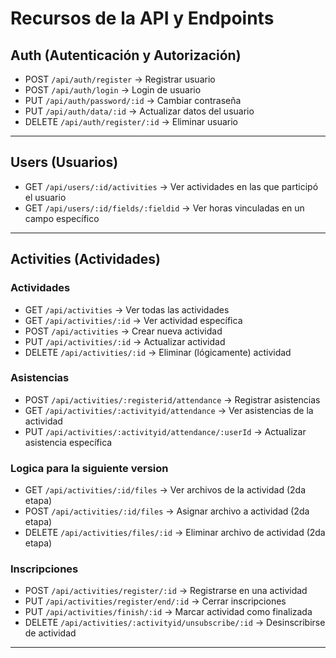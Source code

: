 # Recursos de la API y Endpoints

##  Auth (Autenticación y Autorización)

- POST   `/api/auth/register`             → Registrar usuario  
- POST   `/api/auth/login`                → Login de usuario  
- PUT    `/api/auth/password/:id`         → Cambiar contraseña  
- PUT    `/api/auth/data/:id`             → Actualizar datos del usuario  
- DELETE `/api/auth/register/:id`         → Eliminar usuario  

---

##  Users (Usuarios)

- GET    `/api/users/:id/activities`                        → Ver actividades en las que participó el usuario  
- GET    `/api/users/:id/fields/:fieldid`                  → Ver horas vinculadas en un campo específico   

---

##  Activities (Actividades)

### Actividades 

- GET    `/api/activities`                         → Ver todas las actividades  
- GET    `/api/activities/:id`                     → Ver actividad específica  
- POST   `/api/activities`                         → Crear nueva actividad  
- PUT    `/api/activities/:id`                     → Actualizar actividad  
- DELETE `/api/activities/:id`                     → Eliminar (lógicamente) actividad  

### Asistencias
- POST   `/api/activities/:registerid/attendance`           → Registrar asistencias
- GET    `/api/activities/:activityid/attendance`           → Ver asistencias de la actividad  
- PUT    `/api/activities/:activityid/attendance/:userId`   → Actualizar asistencia específica

### Logica para la siguiente version 
- GET    `/api/activities/:id/files`               → Ver archivos de la actividad (2da etapa)  
- POST   `/api/activities/:id/files`               → Asignar archivo a actividad (2da etapa)  
- DELETE `/api/activities/files/:id`               → Eliminar archivo de actividad (2da etapa)  

### Inscripciones
- POST   `/api/activities/register/:id`            → Registrarse en una actividad  
- PUT    `/api/activities/register/end/:id`        → Cerrar inscripciones  
- PUT    `/api/activities/finish/:id`              → Marcar actividad como finalizada  
- DELETE `/api/activities/:activityid/unsubscribe/:id`            → Desinscribirse de actividad  
---
